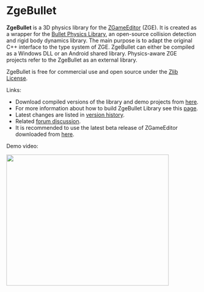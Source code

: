 # ZgeBullet

**ZgeBullet** is a 3D physics library for the [ZGameEditor](http://www.zgameeditor.org) (ZGE).
It is created as a wrapper for the [Bullet Physics Library](http://bulletphysics.org),
an open-source collision detection and rigid body dynamics library. The main purpose is
to adapt the original C++ interface to the type system of ZGE. ZgeBullet can either be compiled
as a Windows DLL or an Android shared library. Physics-aware ZGE projects refer to the ZgeBullet
as an external library.

ZgeBullet is free for commercial use and open source under the [Zlib License](http://opensource.org/licenses/Zlib).

Links:
* Download compiled versions of the library and demo projects from [here](http://googledrive.com/host/0BxwfQ8la88ouQTVuLWJfY1dMVGs/).
* For more information about how to build ZgeBullet Library see this [page](../../wiki/How-to-Build).
* Latest changes are listed in [version history](../../wiki/Version-History).
* Related [forum discussion](http://www.emix8.org/forum/viewtopic.php?t=830).
* It is recommended to use the latest beta release of ZGameEditor downloaded from [here](http://www.zgameeditor.org/files/ZGameEditor_beta.zip).

Demo video:

<a href='http://www.youtube.com/watch?feature=player_embedded&v=50SliYSy6KY' target='_blank'><img src='http://img.youtube.com/vi/50SliYSy6KY/0.jpg' width='425' height=344 /></a>
